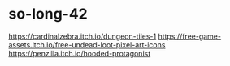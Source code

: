 # so-long-42

https://cardinalzebra.itch.io/dungeon-tiles-1
https://free-game-assets.itch.io/free-undead-loot-pixel-art-icons
https://penzilla.itch.io/hooded-protagonist
